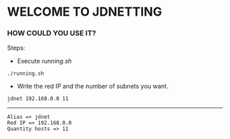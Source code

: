 # WELCOME TO JDNETTING

### HOW COULD YOU USE IT?
Steps:
- Execute *running.sh*
```
./running.sh
```
- Write the red IP and the number of subnets you want.
```
jdnet 192.168.0.0 11
```

---
`Alias => jdnet` <br>
`Red IP => 192.168.0.0` <br>
`Quantity hosts => 11`
